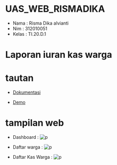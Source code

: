 # UAS_WEB_RISMADIKA

* Nama  : Risma Dika alvianti
* Nim   : 312010051
* Kelas : TI.20.D.1

# Laporan iuran kas warga

# tautan 

* [Dokumentasi]()

* [Demo](http://risma-dika.infinityfreeapp.com/)

# tampilan web

* Dashboard :
![p](ss/Screenshot%20(72).png.)

* Daftar warga :
![p](ss/Screenshot%20(73).png)

* Daftar Kas Warga :
![p](ss/Screenshot%20(74).png)